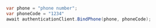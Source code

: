 ```python

```

```c#
var phone = "phone number";
var phoneCode = "1234"
await authenticationClient.BindPhone(phone, phoneCode);
```
